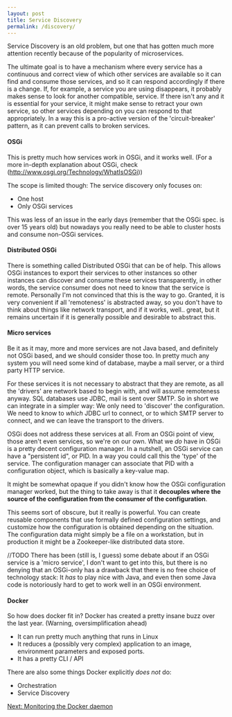 ```yaml
---
layout: post
title: Service Discovery
permalink: /discovery/
---
```

Service Discovery is an old problem, but one that has gotten much more attention recently because of the popularity of microservices.

The ultimate goal is to have a mechanism where every service has a continuous and correct view of which other services are available so it can find and consume those services, and so it can respond accordingly if there is a change. If, for example, a service you are using disappears, it probably makes sense to look for another compatible, service. If there isn't any and it is essential for your service, it might make sense to retract your own service, so other services depending on you can respond to that appropriately. In a way this is a pro-active version of the 'circuit-breaker' pattern, as it can prevent calls to broken services.

#### OSGi

This is pretty much how services work in OSGi, and it works well. (For a more in-depth explanation about OSGi, check (http://www.osgi.org/Technology/WhatIsOSGi))

The scope is limited though: The service discovery only focuses on:

 - One host
 - Only OSGi services

This was less of an issue in the early days (remember that the OSGi spec. is over 15 years old) but nowadays you really need to be able to cluster hosts and consume non-OSGi services.

#### Distributed OSGi
There is something called Distributed OSGi that can be of help. This allows OSGi instances to export their services to other instances so other instances can discover and consume these services transparently, in other words, the service consumer does not need to know that the service is remote. Personally I'm not convinced that this is the way to go. Granted, it is very convenient if all 'remoteness' is abstracted away, so you don't have to think about things like network transport, and if it works, well.. great, but it remains uncertain if it is generally possible and desirable to abstract this.

#### Micro services
Be it as it may, more and more services are not Java based, and definitely not OSGi based, and we should consider those too. In pretty much any system you will need some kind of database, maybe a mail server, or a third party HTTP service.

For these services it is not necessary to abstract that they are remote, as all the 'drivers' are network based to begin with, and will assume remoteness anyway. SQL databases use JDBC, mail is sent over SMTP. So in short we can integrate in a simpler way: We only need to 'discover' the configuration. We need to know to *which* JDBC url to connect, or to which SMTP server to connect, and we can leave the transport to the drivers.

OSGi does not address these services at all. From an OSGi point of view, those aren't even services, so we're on our own. What we *do* have in OSGi is a pretty decent configuration manager. In a nutshell, an OSGi service can have a "persistent id", or PID. In a way you could call this the 'type' of the service. The configuration manager can associate that PID with a configuration object, which is basically a key-value map.

It might be somewhat opaque if you didn't know how the OSGi configuration manager worked, but the thing to take away is that it **decouples where the source of the configuration from the consumer of the configuration**.  

This seems sort of obscure, but it really is powerful. You can create reusable components that use formally defined configuration settings, and customize how the configuration is obtained depending on the situation. The configuration data might simply be a file on a workstation, but in production it might be a Zookeeper-like distributed data store.

//TODO
There has been (still is, I guess) some debate about if an OSGi service is a 'micro service', I don't want to get into this, but there is no denying that an OSGi-only has a drawback that there is no free choice of technology stack: It *has* to play nice with Java, and even then some Java code is notoriously hard to get to work well in an OSGi environment.



#### Docker
So how does docker fit in? Docker has created a pretty insane buzz over the last year.
(Warning, oversimplification ahead)

 - It can run pretty much anything that runs in Linux
 - It reduces a (possibly very complex) application to an image, environment parameters and exposed ports.
 - It has a pretty CLI / API

There are also some things Docker explicitly *does not* do:
 - Orchestration
 - Service Discovery
 
[Next: Monitoring the Docker daemon](/dockerapi/)
